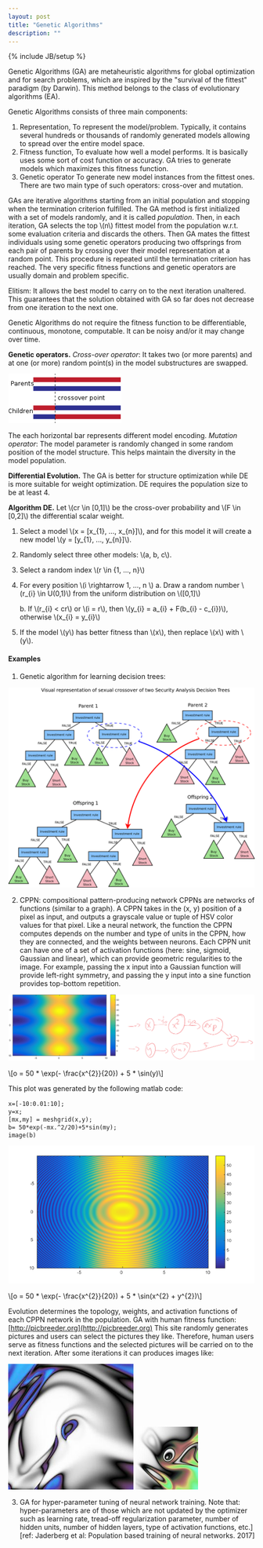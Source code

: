 ```yaml
---
layout: post
title: "Genetic Algorithms"
description: ""
---
```

{% include JB/setup %}

Genetic Algorithms (GA) are metaheuristic algorithms for global optimization and for search problems, which are inspired by the "survival of the fittest" paradigm (by Darwin). This method belongs to the class of evolutionary algorithms (EA).

Genetic Algorithms consists of three main components:
1. Representation,
To represent the model/problem. Typically, it contains several hundreds or thousands of randomly generated models allowing to spread over the entire model space. 
2. Fitness function,
To evaluate how well a model performs. It is basically uses some sort of cost function or accuracy. GA tries to generate models which maximizes this fitness function.
3. Genetic operator
To generate new model instances from the fittest ones. There are two main type of such operators: cross-over and mutation.
		

GAs are iterative algorithms starting from an initial population and stopping when the termination criterion fulfilled. The GA method is first initialized with a set of models randomly, and it is called *population*. Then, in each iteration, GA selects the top \\(n\\) fittest model from the population w.r.t. some evaluation criteria and discards the others. Then GA mates the fittest individuals using some genetic operators producing two offsprings from each pair of parents by crossing over their model representation at a random point. This procedure is repeated until the termination criterion has reached. The very specific fitness functions and genetic operators are usually domain and problem specific.

Elitism: It allows the best model to carry on to the next iteration unaltered. This guarantees that the solution obtained with GA so far does not decrease from one iteration to the next one.

Genetic Algorithms do not require the fitness function to be differentiable, continuous, monotone, computable. It can be noisy and/or it may change over time. 

**Genetic operators.**
*Cross-over operator*: It takes two (or more parents) and at one (or more) random point(s) in the model substructures are swapped.

![genetics_alg1](./images/genetics_alg1.png)

The each horizontal bar represents different model encoding.
*Mutation operator*: The model parameter is randomly changed in some random position of the model structure. This helps maintain the diversity in the model population.

**Differential Evolution.**
The GA is better for structure optimization while DE is more suitable for weight optimization. DE requires the population size to be at least 4.


**Algorithm DE.**
Let \\(cr \in [0,1]\\) be the cross-over probability and \\(F \in [0,2]\\) the differential scalar weight.

1. Select a model \\(x = [x_{1}, ..., x_{n}]\\), and for this model it will create a new model \\(y = [y_{1}, ..., y_{n}]\\).
2. Randomly select three other models: \\(a, b, c\\).
3. Select a random index \\(r \in \{1, ..., n\}\\)
4. For every position \\(i \rightarrow 1, ..., n \\)
	a. Draw a random number \\(r_{i} \in U(0,1)\\) from the uniform distribution on \\([0,1]\\)

	b. If \\(r_{i} < cr\\) or \\(i = r\\), then \\(y_{i} = a_{i} + F(b_{i} - c_{i})\\), otherwise \\(x_{i} = y_{i}\\)
5. If the model \\(y\\) has better fitness than \\(x\\), then replace \\(x\\) with \\(y\\).


#### Examples

1. Genetic algorithm for learning decision trees:

![genetics_alg2](./images/genetics_alg2.png)

2. CPPN: compositional pattern-producing network
CPPNs are networks of functions (similar to a graph). A CPPN takes in the (x, y) position of a pixel as input, and outputs a grayscale value or tuple of HSV color values for that pixel. Like a neural network, the function the CPPN computes depends on the number and type of units in the CPPN, how they are connected, and the weights between neurons. Each CPPN unit can have one of a set of activation functions (here: sine, sigmoid, Gaussian and linear), which can provide geometric regularities to the image. For example, passing the x input into a Gaussian function will provide left-right symmetry, and passing the y input into a sine function provides top-bottom repetition.


![genetics_alg3](./images/genetics_alg3.png)

\\[o = 50 * \exp(- \frac{x^{2}}{20}) + 5 * \sin(y)\\]

This plot was generated by the following matlab code:
```
x=[-10:0.01:10];
y=x;
[mx,my] = meshgrid(x,y);
b= 50*exp(-mx.^2/20)+5*sin(my);
image(b)
```

![genetics_alg4](./images/genetics_alg4.png)

\\[o = 50 * \exp(- \frac{x^{2}}{20}) + 5 * \sin(x^{2} + y^{2})\\]

Evolution determines the topology, weights, and activation functions of each CPPN network in the population. 
GA with human fitness function: [http://picbreeder.org](http://picbreeder.org)
This site randomly generates pictures and users can select the pictures they like. Therefore, human users serve as fitness functions and the selected pictures will be carried on to the next iteration. 
After some iterations it can produces images like:

![genetics_alg5](./images/genetics_alg5.jpg)
![genetics_alg6](./images/genetics_alg6.jpg)


3. GA for hyper-parameter tuning of neural network training.
Note that: hyper-parameters are of those which are not updated by the optimizer such as learning rate, tread-off regularization parameter, number of hidden units, number of hidden layers, type of activation functions, etc.]
[ref: Jaderberg et al: Population based training of neural networks. 2017]